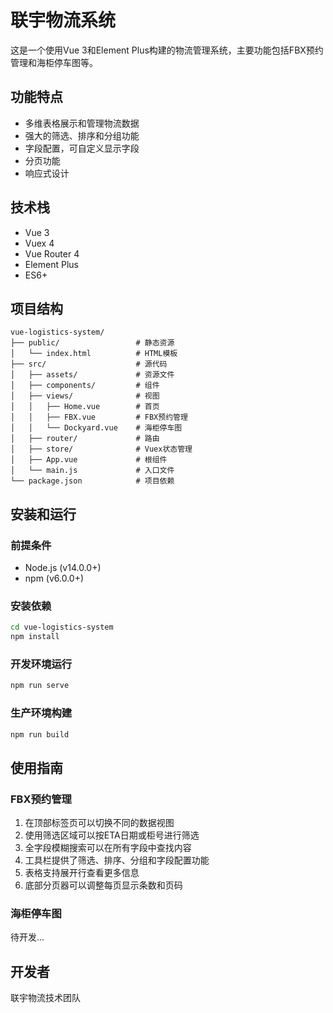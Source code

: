 # 联宇物流系统

这是一个使用Vue 3和Element Plus构建的物流管理系统，主要功能包括FBX预约管理和海柜停车图等。

## 功能特点

- 多维表格展示和管理物流数据
- 强大的筛选、排序和分组功能
- 字段配置，可自定义显示字段
- 分页功能
- 响应式设计

## 技术栈

- Vue 3
- Vuex 4
- Vue Router 4
- Element Plus
- ES6+

## 项目结构

```
vue-logistics-system/
├── public/                 # 静态资源
│   └── index.html          # HTML模板
├── src/                    # 源代码
│   ├── assets/             # 资源文件
│   ├── components/         # 组件
│   ├── views/              # 视图
│   │   ├── Home.vue        # 首页
│   │   ├── FBX.vue         # FBX预约管理
│   │   └── Dockyard.vue    # 海柜停车图
│   ├── router/             # 路由
│   ├── store/              # Vuex状态管理
│   ├── App.vue             # 根组件
│   └── main.js             # 入口文件
└── package.json            # 项目依赖
```

## 安装和运行

### 前提条件

- Node.js (v14.0.0+)
- npm (v6.0.0+)

### 安装依赖

```bash
cd vue-logistics-system
npm install
```

### 开发环境运行

```bash
npm run serve
```

### 生产环境构建

```bash
npm run build
```

## 使用指南

### FBX预约管理

1. 在顶部标签页可以切换不同的数据视图
2. 使用筛选区域可以按ETA日期或柜号进行筛选
3. 全字段模糊搜索可以在所有字段中查找内容
4. 工具栏提供了筛选、排序、分组和字段配置功能
5. 表格支持展开行查看更多信息
6. 底部分页器可以调整每页显示条数和页码

### 海柜停车图

待开发...

## 开发者

联宇物流技术团队
